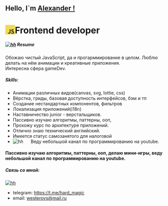 ## Hello, I`m [Alexander !][telega]

# <img align="left" alt="JavaScript" width="30" src="https://raw.githubusercontent.com/github/explore/80688e429a7d4ef2fca1e82350fe8e3517d3494d/topics/javascript/javascript.png" /> Frontend developer

##### [<img align="baseline" alt="hh" width="20" src="https://i.hh.ru/logos/svg/hh.ru__min_.svg?v=11032019" />][hh] Resume 
Обожаю чистый JavaScript, да и прогарммирование в целом. Люблю делать на нём анимации и креативные приложения.
<br> Интересна сфера gameDev.

##### Skills:
- Анимации различных видов(canvas, svg, lottie, css)
- Вёрстка, гриды, базовая доступность интерфейсов, бэм и тп
- Создание нестандартных компонентов, фильтров
- Локализация приложений(i18n)
- Наставничество junior - верстальщиков.
- Пассивно изучаю алгоритмы, паттерны, ооп, 
- Прохожу курс по архитектуре приложений.
- Отлично знаю технический английский.
- Имеется статус самозанятого для налоговой
- Веду небольшой канал по программированию на youtube.
[<img align="left" alt="hh" width="56" src="https://www.gstatic.com/youtube/img/branding/youtubelogo/svg/youtubelogo.svg" />][youtube]

####  Пассивно изучаю алгоритмы, паттерны, ооп, делаю мини-игры, веду небольшой канал по программированию на youtube. 

##### Связь со мной:
[<img align="baseline" alt="hh" width="20" src="./img/telegram.png" />][telega]
- telegram: https://t.me/hard_magic
- email: westerovs@mail.ru


[youtube]: https://www.youtube.com/c/WEBSTART-LIVE
[telega]: https://t.me/hard_magic
[hh]: https://voronezh.hh.ru/resume/db80ce62ff07c1cfdd0039ed1f7a38707a716c

